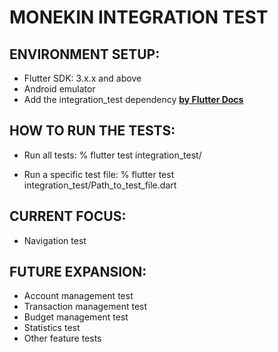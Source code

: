 # MONEKIN INTEGRATION TEST

## ENVIRONMENT SETUP:

- Flutter SDK: 3.x.x and above
- Android emulator
- Add the integration_test dependency **[by Flutter Docs](https://docs.flutter.dev/testing/integration-tests)**


## HOW TO RUN THE TESTS:

- Run all tests:
    % flutter test integration_test/

- Run a specific test file:
    % flutter test integration_test/Path_to_test_file.dart


## CURRENT FOCUS:

- Navigation test


## FUTURE EXPANSION:

- Account management test
- Transaction management test
- Budget management test
- Statistics test
- Other feature tests


    
   

